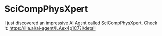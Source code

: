 # SciCompPhysXpert
I just discovered an impressive AI Agent called SciCompPhysXpert. Check it: https://illa.ai/ai-agent/ILAex4p1C72i/detail
